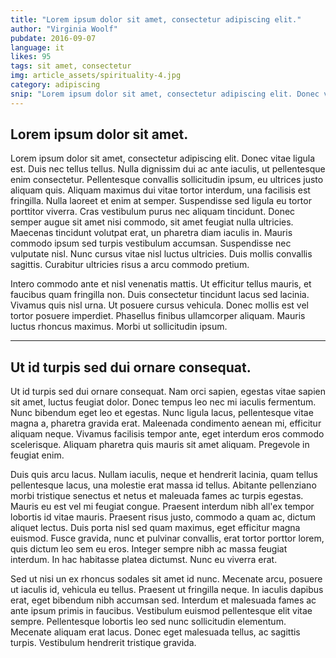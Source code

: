 ```yaml
---
title: "Lorem ipsum dolor sit amet, consectetur adipiscing elit."
author: "Virginia Woolf"
pubdate: 2016-09-07
language: it
likes: 95
tags: sit amet, consectetur
img: article_assets/spirituality-4.jpg
category: adipiscing
snip: "Lorem ipsum dolor sit amet, consectetur adipiscing elit. Donec vitae ligula est. Duis nec tellus tellus. Nulla dignissim dui ac ante iaculis, ut pellentesque enim consectetur. "
---
```



## Lorem ipsum dolor sit amet.

Lorem ipsum dolor sit amet, consectetur adipiscing elit. Donec vitae ligula est. Duis nec tellus tellus. Nulla dignissim dui ac ante iaculis, ut pellentesque enim consectetur. Pellentesque convallis sollicitudin ipsum, eu ultrices justo aliquam quis. Aliquam maximus dui vitae tortor interdum, una facilisis est fringilla. Nulla laoreet et enim at semper. Suspendisse sed ligula eu tortor porttitor viverra. Cras vestibulum purus nec aliquam tincidunt. Donec semper augue sit amet nisi commodo, sit amet feugiat nulla ultricies. Maecenas tincidunt volutpat erat, un pharetra diam iaculis in. Mauris commodo ipsum sed turpis vestibulum accumsan. Suspendisse nec vulputate nisl. Nunc cursus vitae nisl luctus ultricies. Duis mollis convallis sagittis. Curabitur ultricies risus a arcu commodo pretium.

Intero commodo ante et nisl venenatis mattis. Ut efficitur tellus mauris, et faucibus quam fringilla non. Duis consectetur tincidunt lacus sed lacinia. Vivamus quis nisl urna. Ut posuere cursus vehicula. Donec mollis est vel tortor posuere imperdiet. Phasellus finibus ullamcorper aliquam. Mauris luctus rhoncus maximus. Morbi ut sollicitudin ipsum.

---

## Ut id turpis sed dui ornare consequat.

Ut id turpis sed dui ornare consequat. Nam orci sapien, egestas vitae sapien sit amet, luctus feugiat dolor. Donec tempus leo nec mi iaculis fermentum. Nunc bibendum eget leo et egestas. Nunc ligula lacus, pellentesque vitae magna a, pharetra gravida erat. Maleenada condimento aenean mi, efficitur aliquam neque. Vivamus facilisis tempor ante, eget interdum eros commodo scelerisque. Aliquam pharetra quis mauris sit amet aliquam. Pregevole in feugiat enim.

Duis quis arcu lacus. Nullam iaculis, neque et hendrerit lacinia, quam tellus pellentesque lacus, una molestie erat massa id tellus. Abitante pellenziano morbi tristique senectus et netus et maleuada fames ac turpis egestas. Mauris eu est vel mi feugiat congue. Praesent interdum nibh all'ex tempor lobortis id vitae mauris. Praesent risus justo, commodo a quam ac, dictum aliquet lectus. Duis porta nisl sed quam maximus, eget efficitur magna euismod. Fusce gravida, nunc et pulvinar convallis, erat tortor porttor lorem, quis dictum leo sem eu eros. Integer sempre nibh ac massa feugiat interdum. In hac habitasse platea dictumst. Nunc eu viverra erat.

Sed ut nisi un ex rhoncus sodales sit amet id nunc. Mecenate arcu, posuere ut iaculis id, vehicula eu tellus. Praesent ut fringilla neque. In iaculis dapibus erat, eget bibendum nibh accumsan sed. Interdum et malesuada fames ac ante ipsum primis in faucibus. Vestibulum euismod pellentesque elit vitae sempre. Pellentesque lobortis leo sed nunc sollicitudin elementum. Mecenate aliquam erat lacus. Donec eget malesuada tellus, ac sagittis turpis. Vestibulum hendrerit tristique gravida.


